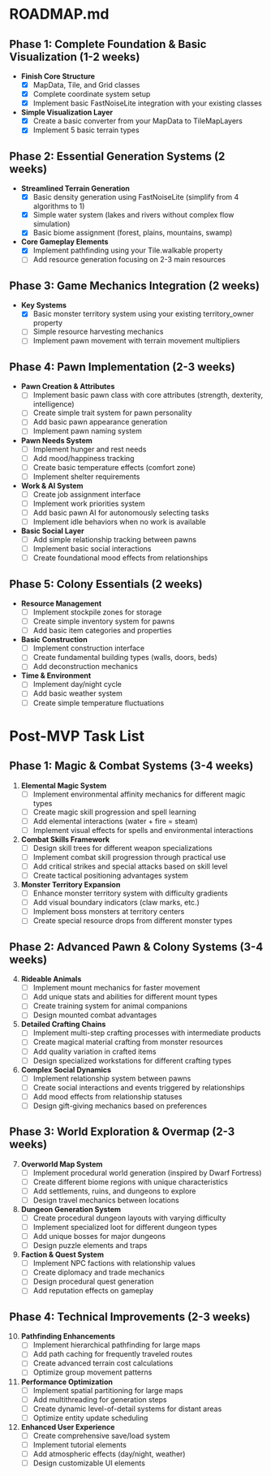
# ROADMAP.md

## Phase 1: Complete Foundation & Basic Visualization (1-2 weeks)

- **Finish Core Structure**
    - [x] MapData, Tile, and Grid classes
    - [x] Complete coordinate system setup
    - [x] Implement basic FastNoiseLite integration with your existing classes
- **Simple Visualization Layer**
    - [x] Create a basic converter from your MapData to TileMapLayers
    - [x] Implement 5 basic terrain types

## Phase 2: Essential Generation Systems (2 weeks)

- **Streamlined Terrain Generation**
    - [x] Basic density generation using FastNoiseLite (simplify from 4 algorithms to 1)
    - [x] Simple water system (lakes and rivers without complex flow simulation)
    - [x] Basic biome assignment (forest, plains, mountains, swamp)
- **Core Gameplay Elements**
    - [x] Implement pathfinding using your Tile.walkable property
    - [ ] Add resource generation focusing on 2-3 main resources

## Phase 3: Game Mechanics Integration (2 weeks)

- **Key Systems**
    - [x] Basic monster territory system using your existing territory_owner property
    - [ ] Simple resource harvesting mechanics
    - [ ] Implement pawn movement with terrain movement multipliers

## Phase 4: Pawn Implementation (2-3 weeks)

- **Pawn Creation & Attributes**
    - [ ] Implement basic pawn class with core attributes (strength, dexterity, intelligence)
    - [ ] Create simple trait system for pawn personality
    - [ ] Add basic pawn appearance generation
    - [ ] Implement pawn naming system

- **Pawn Needs System**
    - [ ] Implement hunger and rest needs
    - [ ] Add mood/happiness tracking
    - [ ] Create basic temperature effects (comfort zone)
    - [ ] Implement shelter requirements

- **Work & AI System**
    - [ ] Create job assignment interface
    - [ ] Implement work priorities system
    - [ ] Add basic pawn AI for autonomously selecting tasks
    - [ ] Implement idle behaviors when no work is available

- **Basic Social Layer**
    - [ ] Add simple relationship tracking between pawns
    - [ ] Implement basic social interactions
    - [ ] Create foundational mood effects from relationships

## Phase 5: Colony Essentials (2 weeks)

- **Resource Management**
    - [ ] Implement stockpile zones for storage
    - [ ] Create simple inventory system for pawns
    - [ ] Add basic item categories and properties

- **Basic Construction**
    - [ ] Implement construction interface
    - [ ] Create fundamental building types (walls, doors, beds)
    - [ ] Add deconstruction mechanics

- **Time & Environment**
    - [ ] Implement day/night cycle
    - [ ] Add basic weather system
    - [ ] Create simple temperature fluctuations

# Post-MVP Task List

## Phase 1: Magic & Combat Systems (3-4 weeks)

1. **Elemental Magic System**
   * [ ] Implement environmental affinity mechanics for different magic types
   * [ ] Create magic skill progression and spell learning
   * [ ] Add elemental interactions (water + fire = steam)
   * [ ] Implement visual effects for spells and environmental interactions

2. **Combat Skills Framework**
   * [ ] Design skill trees for different weapon specializations
   * [ ] Implement combat skill progression through practical use
   * [ ] Add critical strikes and special attacks based on skill level
   * [ ] Create tactical positioning advantages system

3. **Monster Territory Expansion**
   * [ ] Enhance monster territory system with difficulty gradients
   * [ ] Add visual boundary indicators (claw marks, etc.)
   * [ ] Implement boss monsters at territory centers
   * [ ] Create special resource drops from different monster types

## Phase 2: Advanced Pawn & Colony Systems (3-4 weeks)

4. **Rideable Animals**
   * [ ] Implement mount mechanics for faster movement
   * [ ] Add unique stats and abilities for different mount types
   * [ ] Create training system for animal companions
   * [ ] Design mounted combat advantages

5. **Detailed Crafting Chains**
   * [ ] Implement multi-step crafting processes with intermediate products
   * [ ] Create magical material crafting from monster resources
   * [ ] Add quality variation in crafted items
   * [ ] Design specialized workstations for different crafting types

6. **Complex Social Dynamics**
   * [ ] Implement relationship system between pawns
   * [ ] Create social interactions and events triggered by relationships
   * [ ] Add mood effects from relationship statuses
   * [ ] Design gift-giving mechanics based on preferences

## Phase 3: World Exploration & Overmap (2-3 weeks)

7. **Overworld Map System**
   * [ ] Implement procedural world generation (inspired by Dwarf Fortress)
   * [ ] Create different biome regions with unique characteristics
   * [ ] Add settlements, ruins, and dungeons to explore
   * [ ] Design travel mechanics between locations

8. **Dungeon Generation System**
   * [ ] Create procedural dungeon layouts with varying difficulty
   * [ ] Implement specialized loot for different dungeon types
   * [ ] Add unique bosses for major dungeons
   * [ ] Design puzzle elements and traps

9. **Faction & Quest System**
   * [ ] Implement NPC factions with relationship values
   * [ ] Create diplomacy and trade mechanics
   * [ ] Design procedural quest generation
   * [ ] Add reputation effects on gameplay

## Phase 4: Technical Improvements (2-3 weeks)

10. **Pathfinding Enhancements**
    * [ ] Implement hierarchical pathfinding for large maps
    * [ ] Add path caching for frequently traveled routes
    * [ ] Create advanced terrain cost calculations
    * [ ] Optimize group movement patterns

11. **Performance Optimization**
    * [ ] Implement spatial partitioning for large maps
    * [ ] Add multithreading for generation steps
    * [ ] Create dynamic level-of-detail systems for distant areas
    * [ ] Optimize entity update scheduling

12. **Enhanced User Experience**
    * [ ] Create comprehensive save/load system
    * [ ] Implement tutorial elements
    * [ ] Add atmospheric effects (day/night, weather)
    * [ ] Design customizable UI elements
